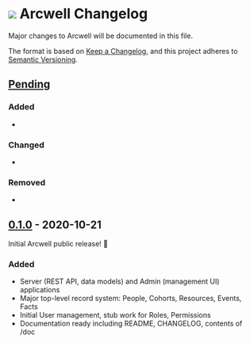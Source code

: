 # <img src="doc/favicon.ico"/> Arcwell Changelog

Major changes to Arcwell will be documented in this file.

The format is based on [Keep a Changelog](https://keepachangelog.com/en/1.1.0/),
and this project adheres to [Semantic Versioning](https://semver.org/spec/v2.0.0.html).

## [Pending]

### Added

- 

### Changed

- 

### Removed

- 

## [0.1.0] - 2020-10-21

Initial Arcwell public release! 🎉

### Added

- Server (REST API, data models) and Admin (management UI) applications
- Major top-level record system: People, Cohorts, Resources, Events, Facts
- Initial User management, stub work for Roles, Permissions
- Documentation ready including README, CHANGELOG, contents of /doc



[pending]: https://github.com/arcweb/arcwell/compare/v0.1.0...HEAD
[0.1.0]: https://github.com/arcweb/arcwell/releases/tag/v0.1.0
